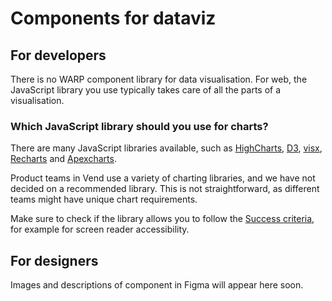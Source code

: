 # Components for dataviz

## For developers

There is no WARP component library for data visualisation. For web, the JavaScript library you use typically takes care of all the parts of a visualisation.

### Which JavaScript library should you use for charts?
There are many JavaScript libraries available, such as [HighCharts](https://www.highcharts.com), [D3](https://d3js.org/), [visx](https://airbnb.io/visx/), [Recharts](https://recharts.org/) and [Apexcharts](https://apexcharts.com/). 

Product teams in Vend use a variety of charting libraries, and we have not decided on a recommended library. This is not straightforward, as different teams might have unique chart requirements.

Make sure to check if the library allows you to follow the [Success criteria](/foundations/data-visualization/success-criteria/introduction/), for example for screen reader accessibility.

## For designers

Images and descriptions of component in Figma will appear here soon.